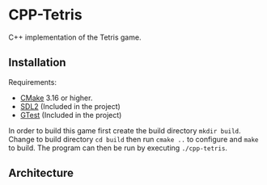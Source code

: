 # CPP-Tetris

C++ implementation of the Tetris game.

## Installation

Requirements:
- [CMake](https://cmake.org/) 3.16 or higher.
- [SDL2](https://www.libsdl.org/download-2.0.php) (Included in the project)
- [GTest](https://github.com/google/googletest) (Included in the project)

In order to build this game first create the build directory
`mkdir build`. Change to build directory `cd build` then run 
`cmake ..` to configure and `make` to build. The program can then be run by
executing `./cpp-tetris`.

## Architecture


